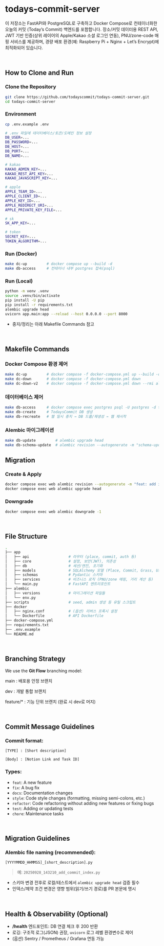 # **todays-commit-server**

이 저장소는 FastAPI와 PostgreSQL로 구축하고 Docker Compose로 컨테이너화한 오늘의 커밋 (Today’s Commit) 백엔드를 포함합니다.
장소/커밋 데이터용 REST API, JWT 기반 인증(상위 레이어의 Apple/Kakao 소셜 로그인 연동), PNU/zone-code 매핑 서비스를 제공하며, 경량 배포 환경(예: Raspberry Pi + Nginx + Let’s Encrypt)에 최적화되어 있습니다.

<br>

## **How to Clone and Run**

### **Clone the Repository**
```bash
git clone https://github.com/todayscommit/todays-commit-server.git
cd todays-commit-server
```

### **Environment**
```bash
cp .env.example .env

# .env 파일에 데이터베이스/토큰/도메인 정보 설정
DB_USER=...
DB_PASSWORD=...
DB_HOST=...
DB_PORT=...
DB_NAME=...

# kakao
KAKAO_ADMIN_KEY=...
KAKAO_REST_API_KEY=...
KAKAO_JAVASCRIPT_KEY=...

# apple
APPLE_TEAM_ID=...
APPLE_CLIENT_ID=...
APPLE_KEY_ID=...
APPLE_REDIRECT_URI=...
APPLE_PRIVATE_KEY_FILE=...

# sk
SK_APP_KEY=...

# token
SECRET_KEY=...
TOKEN_ALGORITHM=...
```

### **Run (Docker)**
```bash
make dc-up         # docker compose up --build -d
make db-access     # 컨테이너 내부 postgres 접속(psql)
```

### **Run (Local)**
```bash
python -m venv .venv
source .venv/bin/activate
pip install -U pip
pip install -r requirements.txt
alembic upgrade head
uvicorn app.main:app --reload --host 0.0.0.0 --port 8000
```
* 중지/정리는 아래 Makefile Commands 참고

<br>

## **Makefile Commands**
### **Docker Compose 환경 제어**
```bash
make dc-up         # docker compose -f docker-compose.yml up --build -d
make dc-down       # docker compose -f docker-compose.yml down
make dc-down-v2    # docker compose -f docker-compose.yml down --rmi all   (이미지까지 정리)
```
### **데이터베이스 제어**
```bash
make db-access     # docker compose exec postgres psql -U postgres -d todays_commit
make db-create     # TodaysCommit DB 생성
make db-recreate   # 웹 일시 중지 → DB 드롭/재생성 → 웹 재시작
```

### **Alembic 마이그레이션**
```bash
make db-update         # alembic upgrade head
make db-schema-update  # alembic revision --autogenerate -m "schema-update"
```


## **Migration**

### **Create & Apply**
```bash
docker compose exec web alembic revision --autogenerate -m "feat: add indices"
docker compose exec web alembic upgrade head
```


### **Downgrade**
```bash
docker compose exec web alembic downgrade -1
```

<br>

## **File Structure**
```bash
.
├── app
│   ├── api                  # 라우터 (place, commit, auth 등)
│   ├── core                 # 설정, 보안(JWT), 의존성
│   ├── db                   # 세션/엔진, 초기화
│   ├── models               # SQLAlchemy 모델 (Place, Commit, Grass, User 등)
│   ├── schemas              # Pydantic 스키마
│   ├── services             # 비즈니스 로직 (PNU/zone 매핑, 거리 계산 등)
│   └── main.py              # FastAPI 엔트리포인트
├── alembic
│   ├── versions             # 마이그레이션 파일들
│   └── env.py
├── scripts                  # seed, admin 생성 등 유틸 스크립트
├── docker
│   ├── nginx.conf           # (옵션) 리버스 프록시 설정
│   └── Dockerfile           # API Dockerfile
├── docker-compose.yml
├── requirements.txt
├── .env.example
└── README.md
```

<br>

## **Branching Strategy**

We use the **Git Flow** branching model:

main : 배포용 안정 브랜치

dev : 개발 통합 브랜치

feature/* : 기능 단위 브랜치 (완료 시 dev로 머지)

<br>

## **Commit Message Guidelines**

### **Commit format:**
```
[TYPE] : [Short description]

[Body] : [Notion Link and Task ID]
```

### **Types:**
- `feat`: A new feature  
- `fix`: A bug fix  
- `docs`: Documentation changes  
- `style`: Code style changes (formatting, missing semi-colons, etc.)  
- `refactor`: Code refactoring without adding new features or fixing bugs  
- `test`: Adding or updating tests  
- `chore`: Maintenance tasks  

<br>

## **Migration Guidelines**

### **Alembic file naming (recommended):**
```
[YYYYMMDD_HHMMSS]_[short_description].py
```
> 예: `20250928_143210_add_commit_index.py`

- 스키마 변경 전후로 로컬/테스트에서 `alembic upgrade head` 검증 필수  
- 인덱스/제약 조건 변경은 영향 범위(읽기/쓰기 경로)를 PR 본문에 명시

<br>

## **Health & Observability (Optional)**

- **/health** 엔드포인트: DB 연결 체크 후 200 반환
- 로깅: 구조적 로그(JSON) 권장, `uvicorn` 로그 레벨 환경변수로 제어  
- (옵션) Sentry / Prometheus / Grafana 연동 가능

